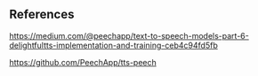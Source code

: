 ## References
https://medium.com/@peechapp/text-to-speech-models-part-6-delightfultts-implementation-and-training-ceb4c94fd5fb

https://github.com/PeechApp/tts-peech
